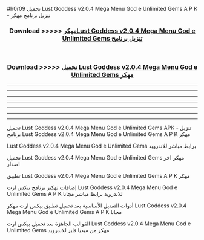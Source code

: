 #h0r09 تحميل Lust Goddess v2.0.4 Mega Menu God e Unlimited Gems  A P K - تنزيل برنامج مهكر



<div align="center">
<h3>Download >>>>> <a href="https://runaway1.web.app/?sq=Lust Goddess v2.0.4 Mega Menu God e Unlimited Gems ">مهكرLust Goddess v2.0.4 Mega Menu God e Unlimited Gems  تنزيل برنامج</a></h3><br>

<h3>Download >>>>> <a href="https://runaway1.web.app/?sq=Lust Goddess v2.0.4 Mega Menu God e Unlimited Gems ">تحميل Lust Goddess v2.0.4 Mega Menu God e Unlimited Gems  مهكر</a></h3>
</div>


----------------------------------------------------------

----------------------------------------------------------

----------------------------------------------------------

----------------------------------------------------------

----------------------------------------------------------

----------------------------------------------------------

----------------------------------------------------------

تحميل Lust Goddess v2.0.4 Mega Menu God e Unlimited Gems  APK - تنزيل برنامج Lust Goddess v2.0.4 Mega Menu God e Unlimited Gems  A P K مهكر

Lust Goddess v2.0.4 Mega Menu God e Unlimited Gems  برابط مباشر للاندرويد

تحميل Lust Goddess v2.0.4 Mega Menu God e Unlimited Gems  مهكر اخر اصدار

تطبيق Lust Goddess v2.0.4 Mega Menu God e Unlimited Gems  A P K مهكر

إضافات تهكير برنامج بيكس ارت Lust Goddess v2.0.4 Mega Menu God e Unlimited Gems  A P K للاندرويد برابط مباشر مجانا

أدوات التعديل الأساسية بعد تحميل تطبيق بيكس ارت مهكر Lust Goddess v2.0.4 Mega Menu God e Unlimited Gems  A P K مجانا

القوالب الجاهزة بعد تحميل بيكس ارت Lust Goddess v2.0.4 Mega Menu God e Unlimited Gems  مهكر من ميديا فاير للاندرويد


